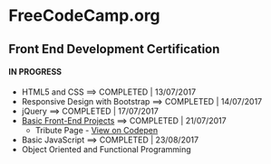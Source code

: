 # FreeCodeCamp.org

## Front End Development Certification
#### IN PROGRESS
* HTML5 and CSS ==> COMPLETED | 13/07/2017
* Responsive Design with Bootstrap ==> COMPLETED | 14/07/2017
* jQuery ==> COMPLETED | 17/07/2017
* [Basic Front-End Projects](/FreeCodeCamp/Front-End-Projects/ "View Front-End Projects") ==> COMPLETED | 21/07/2017
  * Tribute Page - [View on Codepen](https://codepen.io/sebam2k4/full/NvKRgO/ "Dio Tribute Webpage")
* Basic JavaScript ==> COMPLETED | 23/08/2017
* Object Oriented and Functional Programming